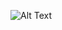 ![Alt Text]([link_ke_gif](https://github.com/FauzanBurhanuddin48/FauzanBurhanuddin48/blob/main/nyan.gif)https://github.com/FauzanBurhanuddin48/FauzanBurhanuddin48/blob/main/nyan.gif)
